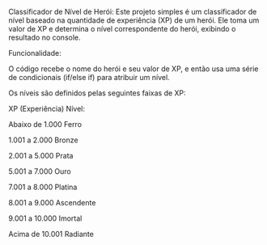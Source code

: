  Classificador de Nível de Herói:
Este projeto simples é um classificador de nível baseado na quantidade de experiência (XP) de um herói.
Ele toma um valor de XP e determina o nível 
correspondente do herói, exibindo o resultado no console.

 Funcionalidade:
 
O código recebe o nome do herói e seu valor de XP, e então usa uma série de condicionais (if/else if) para atribuir um nível.

Os níveis são definidos pelas seguintes faixas de XP:

XP (Experiência)	Nível:

Abaixo de 1.000	Ferro

1.001 a 2.000	Bronze

2.001 a 5.000	Prata

5.001 a 7.000	Ouro

7.001 a 8.000	Platina

8.001 a 9.000	Ascendente

9.001 a 10.000	Imortal

Acima de 10.001	Radiante

